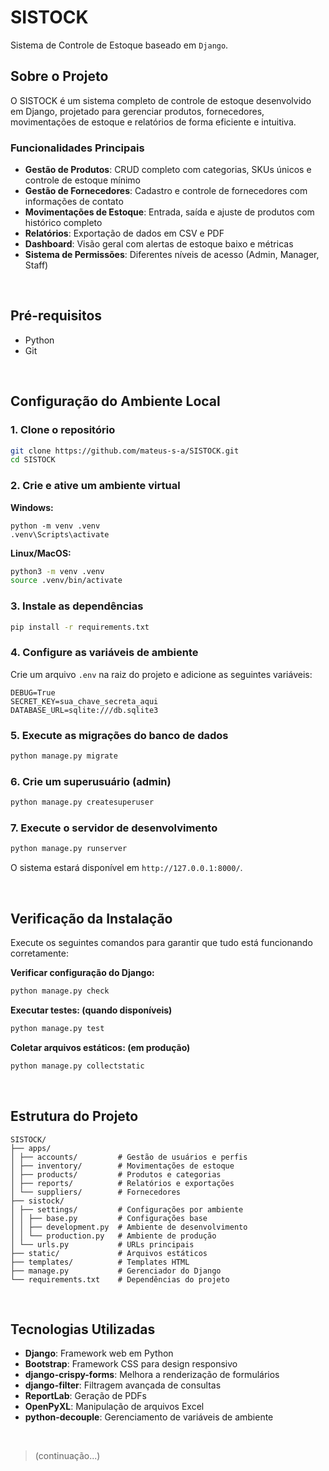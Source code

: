 # SISTOCK
Sistema de Controle de Estoque baseado em `Django`.

## Sobre o Projeto

O SISTOCK é um sistema completo de controle de estoque desenvolvido em Django, projetado para gerenciar produtos, fornecedores, movimentações de estoque e relatórios de forma eficiente e intuitiva.

### Funcionalidades Principais

- **Gestão de Produtos**: CRUD completo com categorias, SKUs únicos e controle de estoque mínimo
- **Gestão de Fornecedores**: Cadastro e controle de fornecedores com informações de contato
- **Movimentações de Estoque**: Entrada, saída e ajuste de produtos com histórico completo
- **Relatórios**: Exportação de dados em CSV e PDF
- **Dashboard**: Visão geral com alertas de estoque baixo e métricas
- **Sistema de Permissões**: Diferentes níveis de acesso (Admin, Manager, Staff)

<br>

## Pré-requisitos

- Python
- Git

<br>

## Configuração do Ambiente Local

### 1. Clone o repositório
```bash
git clone https://github.com/mateus-s-a/SISTOCK.git
cd SISTOCK
```

### 2. Crie e ative um ambiente virtual
**Windows:**
```text
python -m venv .venv
.venv\Scripts\activate
```

**Linux/MacOS:**
```bash
python3 -m venv .venv
source .venv/bin/activate
```

### 3. Instale as dependências
```bash
pip install -r requirements.txt
```

### 4. Configure as variáveis de ambiente
Crie um arquivo `.env` na raiz do projeto e adicione as seguintes variáveis:
```text
DEBUG=True
SECRET_KEY=sua_chave_secreta_aqui
DATABASE_URL=sqlite:///db.sqlite3
```

### 5. Execute as migrações do banco de dados
```bash
python manage.py migrate
```

### 6. Crie um superusuário (admin)
```bash
python manage.py createsuperuser
```

### 7. Execute o servidor de desenvolvimento
```bash
python manage.py runserver
```
O sistema estará disponível em `http://127.0.0.1:8000/`.

<br>

## Verificação da Instalação
Execute os seguintes comandos para garantir que tudo está funcionando corretamente:

**Verificar configuração do Django:**
```bash
python manage.py check
```

**Executar testes: (quando disponíveis)**
```bash
python manage.py test
```

**Coletar arquivos estáticos: (em produção)**
```bash
python manage.py collectstatic
```

<br>

## Estrutura do Projeto
```text
SISTOCK/
├── apps/
│ ├── accounts/         # Gestão de usuários e perfis
│ ├── inventory/        # Movimentações de estoque
│ ├── products/         # Produtos e categorias
│ ├── reports/          # Relatórios e exportações
│ └── suppliers/        # Fornecedores
├── sistock/
│ ├── settings/         # Configurações por ambiente
│ │ ├── base.py         # Configurações base
│ │ ├── development.py  # Ambiente de desenvolvimento
│ │ └── production.py   # Ambiente de produção
│ └── urls.py           # URLs principais
├── static/             # Arquivos estáticos
├── templates/          # Templates HTML
├── manage.py           # Gerenciador do Django
└── requirements.txt    # Dependências do projeto
```

<br>

## Tecnologias Utilizadas
- **Django**: Framework web em Python
- **Bootstrap**: Framework CSS para design responsivo
- **django-crispy-forms**: Melhora a renderização de formulários
- **django-filter**: Filtragem avançada de consultas
- **ReportLab**: Geração de PDFs
- **OpenPyXL**: Manipulação de arquivos Excel
- **python-decouple**: Gerenciamento de variáveis de ambiente

<br>

> (continuação...)